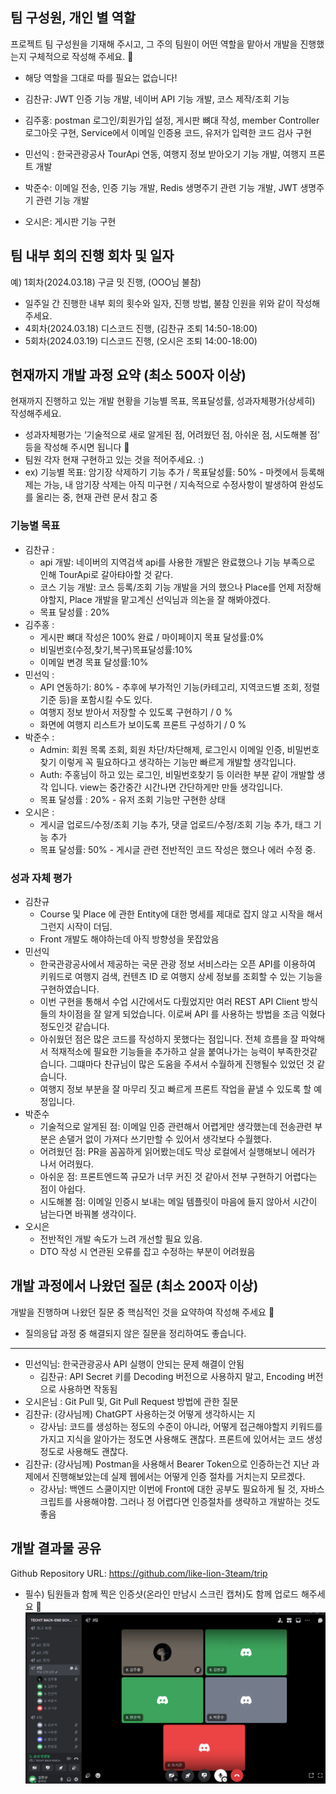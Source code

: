 ## 팀 구성원, 개인 별 역할

프로젝트 팀 구성원을 기재해 주시고, 그 주의 팀원이 어떤 역할을 맡아서 개발을 진행했는지 구체적으로 작성해 주세요. 🙂 

- 해당 역할을 그대로 따를 필요는 없습니다!

- 김찬규: JWT 인증 기능 개발, 네이버 API 기능 개발, 코스 제작/조회 기능 
- 김주홍: postman 로그인/회원가입 설정, 게시판 뼈대 작성, member Controller 로그아웃 구현, Service에서 이메일 인증용 코드, 유저가 입력한 코드 검사 구현
- 민선익 : 한국관광공사 TourApi 연동, 여행지 정보 받아오기 기능 개발, 여행지 프론트 개발
- 박준수: 이메일 전송, 인증 기능 개발, Redis 생명주기 관련 기능 개발, 
 JWT 생명주기 관련 기능 개발
- 오시은: 게시판 기능 구현


## 팀 내부 회의 진행 회차 및 일자


예) 1회차(2024.03.18) 구글 밋 진행, (OOO님 불참)

- 일주일 간 진행한 내부 회의 횟수와 일자, 진행 방법, 불참 인원을 위와 같이 작성해 주세요.
- 4회차(2024.03.18) 디스코드 진행, (김찬규 조퇴 14:50-18:00)
- 5회차(2024.03.19) 디스코드 진행, (오시은 조퇴 14:00-18:00)

## 현재까지 개발 과정 요약 (최소 500자 이상)

현재까지 진행하고 있는 개발 현황을 기능별 목표, 목표달성률, 성과자체평가(상세히) 작성해주세요.

- 성과자체평가는 ‘기술적으로 새로 알게된 점, 어려웠던 점, 아쉬운 점, 시도해볼 점' 등을 작성해 주시면 됩니다 🙂
- 팀원 각자 현재 구현하고 있는 것을 적어주세요. :)
- ex) 기능별 목표: 암기장 삭제하기 기능 추가 / 목표달성률: 50% - 마켓에서 등록해제는 가능, 내 암기장 삭제는 아직 미구현 / 지속적으로 수정사항이 발생하여 완성도를 올리는 중, 현재 관련 문서 참고 중

### 기능별 목표
- 김찬규 :
    - api 개발: 네이버의 지역검색 api를 사용한 개발은 완료했으나 기능 부족으로 인해 TourApi로 갈아탸아할 것 같다.
    - 코스 기능 개발: 코스 등록/조회 기능 개발을 거의 했으나 Place를 언제 저장해야할지, Place 개발을 맡고계신 선익님과 의논을 잘 해봐야겠다.
    - 목표 달성률 : 20%
- 김주홍 :
    - 게시판 뼈대 작성은 100% 완료 / 마이페이지 목표 달성률:0%
    - 비밀번호(수정,찾기,복구)목표달성률:10%
    - 이메일 변경 목표 달성률:10%
- 민선익 :
    - API 연동하기: 80% - 추후에 부가적인 기능(카테고리, 지역코드별 조회, 정렬 기준 등)을 포함시킬 수도 있다.
    - 여행지 정보 받아서 저장할 수 있도록 구현하기  / 0 %
    - 화면에 여행지 리스트가 보이도록 프론트 구성하기  / 0 %
- 박준수 : 
    - Admin:
        회원 목록 조회, 회원 차단/차단해제, 로그인시 이메일 인증, 비밀번호 찾기 이렇게 꼭 필요하다고 생각하는 기능만 빠르게 개발할 생각입니다.
    - Auth:
        주홍님이 하고 있는 로그인, 비밀번호찾기 등 이러한 부분 같이 개발할 생각 입니다. view는 중간중간 시간나면 간단하게만 만들 생각입니다.
    - 목표 달성률 : 20% - 유저 조회 기능만 구현한 상태 
- 오시은 :
    - 게시글 업로드/수정/조회 기능 추가, 댓글 업로드/수정/조회 기능 추가, 태그 기능 추가 
    - 목표 달성률: 50% - 게시글 관련 전반적인 코드 작성은 했으나 에러 수정 중.

### 성과 자체 평가
- 김찬규
    - Course 및 Place 에 관한 Entity에 대한 명세를 제대로 잡지 않고 시작을 해서 그런지 시작이 더딤.
    - Front 개발도 해야하는데 아직 방향성을 못잡았음
- 민선익
    - 한국관광공사에서 제공하는 국문 관광 정보 서비스라는 오픈 API를 이용하여 키워드로 여행지 검색, 컨텐츠 ID 로 여행지 상세 정보를 조회할 수 있는 기능을 구현하였습니다.
    - 이번 구현을 통해서 수업 시간에서도 다뤘었지만 여러 REST API Client 방식들의 차이점을 잘 알게 되었습니다. 이로써 API 를 사용하는 방법을 조금 익혔다정도인것 같습니다.
    - 아쉬웠던 점은 많은 코드를 작성하지 못했다는 점입니다. 전체 흐름을 잘 파악해서 적재적소에 필요한 기능들을 추가하고 살을 붙여나가는 능력이 부족한것같습니다. 그떄마다 찬규님이 많은 도움을 주셔서 수월하게 진행될수 있었던 것 같습니다.
    - 여행지 정보 부분을 잘 마무리 짓고 빠르게 프론트 작업을 끝낼 수 있도록 할 예정입니다.
- 박준수
    - 기술적으로 알게된 점: 이메일 인증 관련해서 어렵게만 생각했는데 전송관련 부분은 손댈거 없이 가져다 쓰기만할 수 있어서 생각보다 수월했다.
    - 어려웠던 점: PR을 꼼꼼하게 읽어봤는데도 막상 로컬에서 실행해보니 에러가 나서 어려웠다.
    - 아쉬운 점: 프론트엔드쪽 규모가 너무 커진 것 같아서 전부 구현하기 어렵다는 점이 아쉽다.
    - 시도해볼 점: 이메일 인증시 보내는 메일 템플릿이 마음에 들지 않아서 시간이 남는다면 바꿔볼 생각이다.
- 오시은
    - 전반적인 개발 속도가 느려 개선할 필요 있음.
    - DTO 작성 시 연관된 오류를 잡고 수정하는 부분이 어려웠음

## 개발 과정에서 나왔던 질문 (최소 200자 이상)
개발을 진행하며 나왔던 질문 중 핵심적인 것을 요약하여 작성해 주세요 🙂

- 질의응답 과정 중 해결되지 않은 질문을 정리하여도 좋습니다.

---
- 민선익님: 한국관광공사 API 실행이 안되는 문제 해결이 안됨
    - 김찬규: API Secret 키를 Decoding 버전으로 사용하지 말고, Encoding 버전으로 사용하면 작동됨
- 오시은님 : Git Pull 및, Git Pull Request 방법에 관한 질문
- 김찬규: (강사님께) ChatGPT 사용하는것 어떻게 생각하시는 지
    - 강사님: 코드를 생성하는 정도의 수준이 아니라, 어떻게 접근해야할지 키워드를 가지고 지식을 알아가는 정도면 사용해도 괜찮다.
      프론트에 있어서는 코드 생성 정도로 사용해도 괜찮다.
- 김찬규: (강사님께) Postman을 사용해서 Bearer Token으로 인증하는건 지난 과제에서 진행해보았는데 실제 웹에서는 어떻게 인증 절차를 거치는지 모르겠다.
    - 강사님: 백엔드 스쿨이지만 이번에 Front에 대한 공부도 필요하게 될 것, 자바스크립트를 사용해야함.
      그러나 정 어렵다면 인증절차를 생략하고 개발하는 것도 좋음

## 개발 결과물 공유


Github Repository URL: https://github.com/like-lion-3team/trip

- 필수) 팀원들과 함께 찍은 인증샷(온라인 만남시 스크린 캡쳐)도 함께 업로드 해주세요 🙂
![Week2.png](img/Week2.png)
